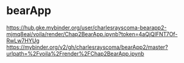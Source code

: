 # bearApp
https://hub.gke.mybinder.org/user/charlesrayscoma-bearapp2-mjmq8eai/voila/render/Chap2BearApp.ipynb?token=4aQjQIFNT7Of-RwLw7HYUg
https://mybinder.org/v2/gh/charlesrayscoma/bearApp2/master?urlpath=%2Fvoila%2Frender%2FChap2BearApp.ipynb
